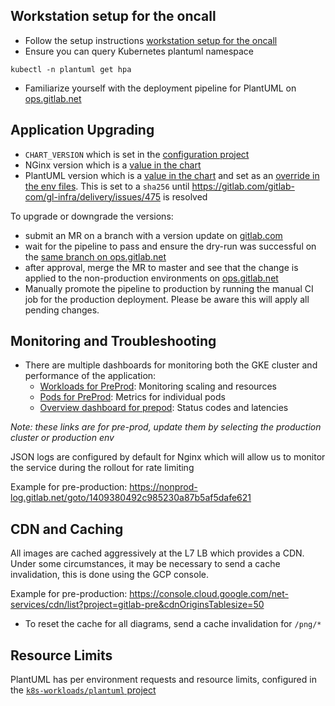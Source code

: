 ## Workstation setup for the oncall

- Follow the setup instructions [workstation setup for the oncall](https://gitlab.com/gitlab-com/runbooks/blob/master/howto/k8s-gitlab-operations.md#workstation-setup-for-the-oncall)
- Ensure you can query Kubernetes plantuml namespace

```
kubectl -n plantuml get hpa
```

- Familiarize yourself with the deployment pipeline for PlantUML on [ops.gitlab.net](https://ops.gitlab.net/gitlab-com/gl-infra/k8s-workloads/plantuml)

## Application Upgrading

* `CHART_VERSION` which is set in the [configuration project](https://gitlab.com/gitlab-com/gl-infra/k8s-workloads/plantuml/blob/7850985e67984d363b31ed888674325fab84e03b/CHART_VERSION)
* NGinx version which is a [value in the chart](https://gitlab.com/gitlab-org/charts/plantuml/blob/8d080485f58020a08b75a889f1fb81159fa93195/values.yaml#L18)
* PlantUML version which is a [value in the chart](https://gitlab.com/gitlab-org/charts/plantuml/blob/8d080485f58020a08b75a889f1fb81159fa93195/values.yaml#L13) and set as an [override in the env files](https://gitlab.com/gitlab-com/gl-infra/k8s-workloads/plantuml/blob/a610ec027f02e07312a33add1f333df409ca978e/gprd.yaml#L10). This is set to a `sha256` until https://gitlab.com/gitlab-com/gl-infra/delivery/issues/475 is resolved

To upgrade or downgrade the versions:

- submit an MR on a branch with a version update on
  [gitlab.com](https://gitlab.com/gitlab-com/gl-infra/k8s-workloads/plantuml)
- wait for the pipeline to pass and ensure the dry-run was successful on the
  [same branch on ops.gitlab.net](https://ops.gitlab.net/gitlab-com/gl-infra/k8s-workloads/plantuml)
- after approval, merge the MR to master and see that the change is applied to
  the non-production environments on [ops.gitlab.net](https://ops.gitlab.net/gitlab-com/gl-infra/k8s-workloads/plantuml)
- Manually promote the pipeline to production by running the manual CI job for
  the production deployment. Please be aware this will apply all pending changes.

## Monitoring and Troubleshooting

* There are multiple dashboards for monitoring both the GKE cluster and
  performance of the application:
  * [Workloads for PreProd](https://dashboards.gitlab.net/d/kubernetes-resources-workload/kubernetes-compute-resources-workload?orgId=1&refresh=10s&var-datasource=Global&var-cluster=pre-gitlab-gke&var-namespace=plantuml&var-workload=plantuml&var-type=deployment): Monitoring scaling and resources
  * [Pods for PreProd](https://dashboards.gitlab.net/d/kubernetes-resources-pod/kubernetes-compute-resources-pod?orgId=1&refresh=10s&var-datasource=Global&var-cluster=pre-gitlab-gke&var-namespace=plantuml&var-pod=plantuml-7f6b9b6894-nwzfm): Metrics for individual pods
  * [Overview dashboard for prepod](https://dashboards.gitlab.net/d/plantuml-main/plantuml-overview?orgId=1&var-PROMETHEUS_DS=Global&var-environment=pre&var-cluster=pre-gitlab-gke): Status codes and latencies

_Note: these links are for pre-prod, update them by selecting the production cluster or production env_

JSON logs are configured by default for Nginx which will allow us to monitor the
service during the rollout for rate limiting

Example for pre-production: https://nonprod-log.gitlab.net/goto/1409380492c985230a87b5af5dafe621

## CDN and Caching

All images are cached aggressively at the L7 LB which provides a CDN. Under some
circumstances, it may be necessary to send a cache invalidation, this is done
using the GCP console.

Example for pre-production: https://console.cloud.google.com/net-services/cdn/list?project=gitlab-pre&cdnOriginsTablesize=50

* To reset the cache for all diagrams, send a cache invalidation for `/png/*`

## Resource Limits

PlantUML has per environment requests and resource limits, configured in the
[`k8s-workloads/plantuml` project](https://gitlab.com/gitlab-com/gl-infra/k8s-workloads/plantuml/blob/7850985e67984d363b31ed888674325fab84e03b/pre.yaml#L14-20)
